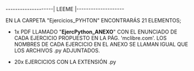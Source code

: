 --------------------| LEEME |--------------------

EN LA CARPETA "Ejercicios_PYHTON" ENCONTRARÁS
21 ELEMENTOS;

- 1x PDF LLAMADO "__EjercPython_ANEXO__" CON EL
ENUNCIADO DE CADA EJERCICIO PROPUESTO EN LA PÁG.
 'mclibre.com'. LOS NOMBRES DE CADA EJERCICIO EN
EL ANEXO SE LLAMAN IGUAL QUE LOS ARCHIVOS .py
ADJUNTADOS.

- 20x EJERCICIOS CON LA EXTENSIÓN .py
